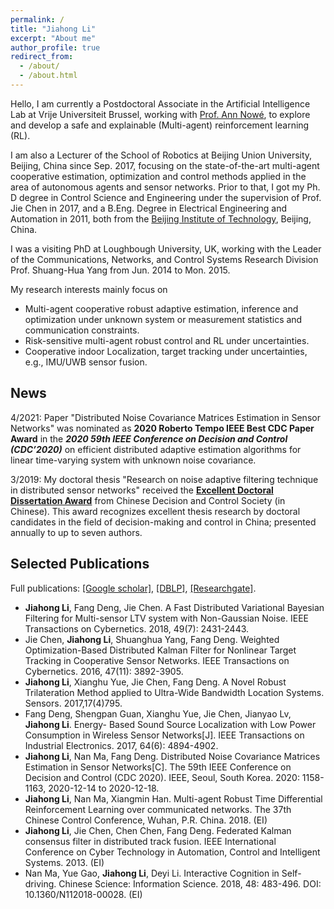 ```yaml
---
permalink: /
title: "Jiahong Li"
excerpt: "About me"
author_profile: true
redirect_from: 
  - /about/
  - /about.html
---
```


Hello, I am currently a Postdoctoral Associate in the Artificial Intelligence Lab at Vrije Universiteit Brussel, working with [Prof. Ann Nowé](https://ai.vub.ac.be/team/ann-nowe), to explore and develop a safe and explainable (Multi-agent) reinforcement learning (RL).

I am also a Lecturer of the School of Robotics at Beijing Union University, Beijing, China since Sep. 2017, focusing on the state-of-the-art multi-agent cooperative estimation, optimization and control methods applied in the area of autonomous agents and sensor networks. 
Prior to that, I got my Ph. D degree in Control Science and Engineering under the supervision of Prof. Jie Chen in 2017, and a B.Eng. Degree in Electrical Engineering and Automation in 2011, both from the [Beijing Institute of Technology](https://english.bit.edu.cn/), Beijing, China.

I was a visiting PhD at Loughbough University, UK, working with the Leader of the Communications, Networks, and Control Systems Research Division Prof. Shuang-Hua Yang from Jun. 2014 to Mon. 2015.

My research interests mainly focus on 
* Multi-agent cooperative robust adaptive estimation, inference and optimization under unknown system or measurement statistics and communication constraints.
* Risk-sensitive multi-agent robust control and RL under uncertainties.
* Cooperative indoor Localization, target tracking under uncertainties, e.g., IMU/UWB sensor fusion.

## News
4/2021: Paper "Distributed Noise Covariance Matrices Estimation in Sensor Networks" was nominated as **2020 Roberto Tempo IEEE Best CDC Paper Award** in the ***2020 59th IEEE Conference on Decision and Control (CDC’2020)*** on efficient distributed adaptive estimation algorithms for linear time-varying system with unknown noise covariance.

3/2019: My doctoral thesis "Research on noise adaptive filtering technique in distributed sensor networks" received the [**Excellent Doctoral Dissertation Award**](https://grd.bit.edu.cn/fczs/b142808.htm) from Chinese Decision and Control Society (in Chinese). This award recognizes excellent thesis research by doctoral candidates in the field of decision-making and control in China; presented annually to up to seven authors.

## Selected Publications
Full publications: [[Google scholar]](https://scholar.google.com/citations?user=iQQOZUoAAAAJ&hl=en), [[DBLP]](https://dblp.org/pid/125/2215.html), [[Researchgate]](https://www.researchgate.net/profile/Jiahong-Li-7).


- **Jiahong Li**, Fang Deng, Jie Chen. A Fast Distributed Variational Bayesian Filtering for Multi-sensor LTV system with Non-Gaussian Noise. IEEE Transactions on Cybernetics. 2018, 49(7): 2431-2443.
- Jie Chen, **Jiahong Li**, Shuanghua Yang, Fang Deng. Weighted Optimization-Based Distributed Kalman Filter for Nonlinear Target Tracking in Cooperative Sensor Networks. IEEE Transactions on Cybernetics. 2016, 47(11): 3892-3905.
- **Jiahong Li**, Xianghu Yue, Jie Chen, Fang Deng. A Novel Robust Trilateration Method applied to Ultra-Wide Bandwidth Location Systems. Sensors. 2017,17(4)795.
- Fang Deng, Shengpan Guan, Xianghu Yue, Jie Chen, Jianyao Lv, **Jiahong Li**. Energy- Based Sound Source Localization with Low Power Consumption in Wireless Sensor Networks[J]. IEEE Transactions on Industrial Electronics. 2017, 64(6): 4894-4902.
- **Jiahong Li**, Nan Ma, Fang Deng. Distributed Noise Covariance Matrices Estimation in Sensor Networks[C]. The 59th IEEE Conference on Decision and Control (CDC 2020). IEEE, Seoul, South Korea. 2020: 1158-1163, 2020-12-14 to 2020-12-18.
- **Jiahong Li**, Nan Ma, Xiangmin Han. Multi-agent Robust Time Differential Reinforcement Learning over communicated networks. The 37th Chinese Control Conference, Wuhan, P.R. China. 2018. (EI)
- **Jiahong Li**, Jie Chen, Chen Chen, Fang Deng. Federated Kalman consensus filter in distributed track fusion. IEEE International Conference on Cyber Technology in Automation, Control and Intelligent Systems. 2013. (EI)
- Nan Ma, Yue Gao, **Jiahong Li**, Deyi Li. Interactive Cognition in Self-driving. Chinese Science: Information Science. 2018, 48: 483-496. DOI: 10.1360/N112018-00028. (EI)

